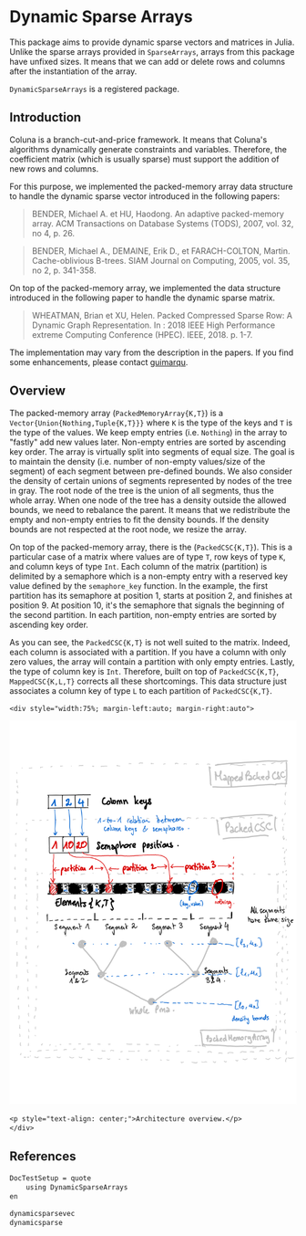 # Dynamic Sparse Arrays

This package aims to provide dynamic sparse vectors and matrices in Julia. 
Unlike the sparse arrays provided in `SparseArrays`, arrays from this package have unfixed sizes. 
It means that we can add or delete rows and columns after the instantiation of the array.

`DynamicSparseArrays` is a registered package.

## Introduction 

Coluna is a branch-cut-and-price framework.
It means that Coluna's algorithms dynamically generate constraints and variables.
Therefore, the coefficient matrix (which is usually sparse) must support the addition of new rows and columns.

For this purpose, we implemented the packed-memory array data structure to handle the dynamic sparse vector introduced in the following papers:

> BENDER, Michael A. et HU, Haodong. An adaptive packed-memory array. ACM Transactions on Database Systems (TODS), 2007, vol. 32, no 4, p. 26.

> BENDER, Michael A., DEMAINE, Erik D., et FARACH-COLTON, Martin. Cache-oblivious B-trees. SIAM Journal on Computing, 2005, vol. 35, no 2, p. 341-358.

On top of the packed-memory array, we implemented the data structure introduced in the following
paper to handle the dynamic sparse matrix.

> WHEATMAN, Brian et XU, Helen. Packed Compressed Sparse Row: A Dynamic Graph Representation. In : 2018 IEEE High Performance extreme Computing Conference (HPEC). IEEE, 2018. p. 1-7.

The implementation may vary from the description in the papers.
If you find some enhancements, please contact [guimarqu](https://github.com/guimarqu).

## Overview

The packed-memory array (`PackedMemoryArray{K,T}`) is a `Vector{Union{Nothing,Tuple{K,T}}}` where `K` is the type of the keys and `T` is the type of the values.
We keep empty entries (i.e. `Nothing`) in the array to "fastly" add new values later.
Non-empty entries are sorted by ascending key order.
The array is virtually split into segments of equal size. The goal is to maintain the density (i.e. number of non-empty values/size of the segment) of each segment between pre-defined bounds. We also consider the density of certain unions of segments represented by nodes of the tree in gray.
The root node of the tree is the union of all segments, thus the whole array.
When one node of the tree has a density outside the allowed bounds, we need to rebalance the parent.
It means that we redistribute the empty and non-empty entries to fit the density bounds.
If the density bounds are not respected at the root node, we resize the array.


On top of the packed-memory array, there is the (`PackedCSC{K,T}`). 
This is a particular case of a matrix where values are of type `T`, row keys of type `K`, and column keys of type `Int`.
Each column of the matrix (partition) is delimited by a semaphore which is a non-empty entry with a reserved key value defined by the `semaphore_key` function. In the example, the first partition has its semaphore at position 1, starts at position 2, and finishes
at position 9. 
At position 10, it's the semaphore that signals the beginning of the second partition.
In each partition, non-empty entries are sorted by ascending key order.

As you can see, the `PackedCSC{K,T}` is not well suited to the matrix. Indeed, each column is associated with a partition. If you have a column with only zero values, the array will contain a partition with only empty entries. Lastly, the type of column key is `Int`.
Therefore, built on top of `PackedCSC{K,T}`, `MappedCSC{K,L,T}` corrects all these shortcomings.
This data structure just associates a column key of type `L` to each partition of `PackedCSC{K,T}`.

```@raw html
<div style="width:75%; margin-left:auto; margin-right:auto">
```
![Dynamic Sparse Arrays](assets/img/dynamic_sparse_arrays.svg)
```@raw html
<p style="text-align: center;">Architecture overview.</p>
</div>
```

## References

```@meta
DocTestSetup = quote
    using DynamicSparseArrays
en
```

```@docs
dynamicsparsevec
dynamicsparse
```